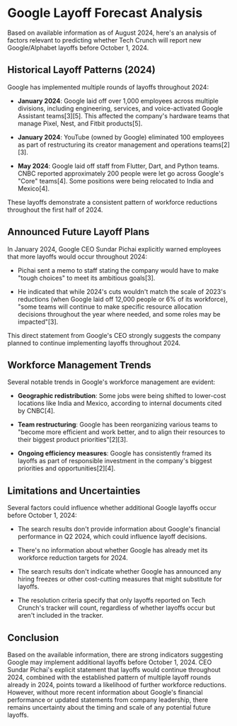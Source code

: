 # Google Layoff Forecast Analysis

Based on available information as of August 2024, here's an analysis of factors relevant to predicting whether Tech Crunch will report new Google/Alphabet layoffs before October 1, 2024.

## Historical Layoff Patterns (2024)

Google has implemented multiple rounds of layoffs throughout 2024:

- **January 2024**: Google laid off over 1,000 employees across multiple divisions, including engineering, services, and voice-activated Google Assistant teams[3][5]. This affected the company's hardware teams that manage Pixel, Nest, and Fitbit products[5].

- **January 2024**: YouTube (owned by Google) eliminated 100 employees as part of restructuring its creator management and operations teams[2][3].

- **May 2024**: Google laid off staff from Flutter, Dart, and Python teams. CNBC reported approximately 200 people were let go across Google's "Core" teams[4]. Some positions were being relocated to India and Mexico[4].

These layoffs demonstrate a consistent pattern of workforce reductions throughout the first half of 2024.

## Announced Future Layoff Plans

In January 2024, Google CEO Sundar Pichai explicitly warned employees that more layoffs would occur throughout 2024:

- Pichai sent a memo to staff stating the company would have to make "tough choices" to meet its ambitious goals[3].

- He indicated that while 2024's cuts wouldn't match the scale of 2023's reductions (when Google laid off 12,000 people or 6% of its workforce), "some teams will continue to make specific resource allocation decisions throughout the year where needed, and some roles may be impacted"[3].

This direct statement from Google's CEO strongly suggests the company planned to continue implementing layoffs throughout 2024.

## Workforce Management Trends

Several notable trends in Google's workforce management are evident:

- **Geographic redistribution**: Some jobs were being shifted to lower-cost locations like India and Mexico, according to internal documents cited by CNBC[4].

- **Team restructuring**: Google has been reorganizing various teams to "become more efficient and work better, and to align their resources to their biggest product priorities"[2][3].

- **Ongoing efficiency measures**: Google has consistently framed its layoffs as part of responsible investment in the company's biggest priorities and opportunities[2][4].

## Limitations and Uncertainties

Several factors could influence whether additional Google layoffs occur before October 1, 2024:

- The search results don't provide information about Google's financial performance in Q2 2024, which could influence layoff decisions.

- There's no information about whether Google has already met its workforce reduction targets for 2024.

- The search results don't indicate whether Google has announced any hiring freezes or other cost-cutting measures that might substitute for layoffs.

- The resolution criteria specify that only layoffs reported on Tech Crunch's tracker will count, regardless of whether layoffs occur but aren't included in the tracker.

## Conclusion

Based on the available information, there are strong indicators suggesting Google may implement additional layoffs before October 1, 2024. CEO Sundar Pichai's explicit statement that layoffs would continue throughout 2024, combined with the established pattern of multiple layoff rounds already in 2024, points toward a likelihood of further workforce reductions. However, without more recent information about Google's financial performance or updated statements from company leadership, there remains uncertainty about the timing and scale of any potential future layoffs.